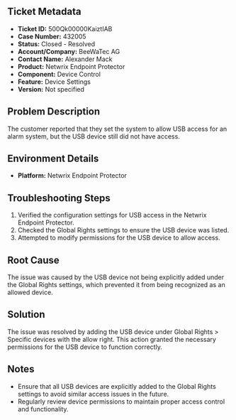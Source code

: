 ## Ticket Metadata
- **Ticket ID:** 500Qk00000KaiztIAB
- **Case Number:** 432005
- **Status:** Closed - Resolved
- **Account/Company:** BeeWaTec AG
- **Contact Name:** Alexander Mack
- **Product:** Netwrix Endpoint Protector
- **Component:** Device Control
- **Feature:** Device Settings
- **Version:** Not specified

## Problem Description
The customer reported that they set the system to allow USB access for an alarm system, but the USB device still did not have access.

## Environment Details
- **Platform:** Netwrix Endpoint Protector

## Troubleshooting Steps
1. Verified the configuration settings for USB access in the Netwrix Endpoint Protector.
2. Checked the Global Rights settings to ensure the USB device was listed.
3. Attempted to modify permissions for the USB device to allow access.

## Root Cause
The issue was caused by the USB device not being explicitly added under the Global Rights settings, which prevented it from being recognized as an allowed device.

## Solution
The issue was resolved by adding the USB device under Global Rights > Specific devices with the allow right. This action granted the necessary permissions for the USB device to function correctly.

## Notes
- Ensure that all USB devices are explicitly added to the Global Rights settings to avoid similar access issues in the future.
- Regularly review device permissions to maintain proper access control and functionality.